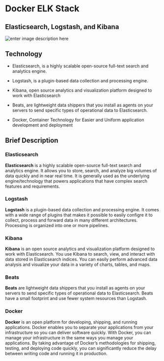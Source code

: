 # Docker ELK Stack
## Elasticsearch, Logstash, and Kibana
  
![enter image description here](https://miro.medium.com/max/1532/1*bd5m-XINOHRKFOjCoCCUHw.png)

## Technology

- Elasticsearch, is a highly scalable open-source full-text search and analytics engine.

- Logstash,  is a plugin-based data collection and processing engine.

- Kibana, open source analytics and visualization platform designed to work with Elasticsearch

- Beats, are lightweight data shippers that you install as agents on your servers to send specific types of operational data to Elasticsearch.

- Docker, Container Technology for Easier and Uniform application development and deployment

  

## Brief Description

### Elasticsearch

**Elasticsearch** is a highly scalable open-source full-text search and analytics engine. It allows you to store, search, and analyze big volumes of data quickly and in near real time. It is generally used as the underlying engine/technology that powers applications that have complex search features and requirements.

### Logstash

**Logstash** is a plugin-based data collection and processing engine. It comes with a wide range of plugins that makes it possible to easily configre it to collect, process and forward data in many different architectures. Processing is organized into one or more pipelines.

### Kibana

**Kibana** is an open source analytics and visualization platform designed to work with Elasticsearch. You use Kibana to search, view, and interact with data stored in Elasticsearch indices. You can easily perform advanced data analysis and visualize your data in a variety of charts, tables, and maps.

### Beats

**Beats** are lightweight data shippers that you install as agents on your servers to send specific types of operational data to Elasticsearch. Beats have a small footprint and use fewer system resources than Logstash.

### Docker

**Docker** is an open platform for developing, shipping, and running applications. Docker enables you to separate your applications from your infrastructure so you can deliver software quickly. With Docker, you can manage your infrastructure in the same ways you manage your applications. By taking advantage of Docker’s methodologies for shipping, testing, and deploying code quickly, you can significantly reduce the delay between writing code and running it in production.